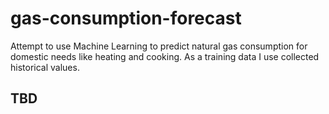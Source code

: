 # gas-consumption-forecast
Attempt to use Machine Learning to predict natural gas consumption for domestic needs like heating and cooking.
As a training data I use collected historical values.

## TBD
